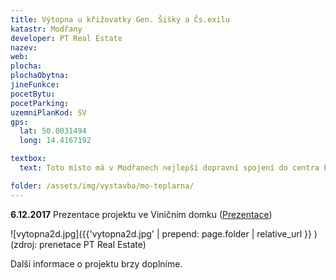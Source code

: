 ```yaml
---
title: Výtopna u křižovatky Gen. Šišky a Čs.exilu
katastr: Modřany
developer: PT Real Estate
nazev:
web:
plocha:
plochaObytna:
jineFunkce:
pocetBytu:
pocetParking:
uzemniPlanKod: SV
gps:
  lat: 50.0031494
  long: 14.4167192

textbox:
  text: Toto místo má v Modřanech nejlepší dopravní spojení do centra Prahy. Jsou tu tramvaje i autobusy jezdící v krátkých intervalech. Na protější straně ulice vyrostl velký bytový komplex, proto bychom zde uvítali prostory pro práci, aby se naše městská část stále více neměnila v noclehárnu.

folder: /assets/img/vystavba/mo-teplarna/
---
```


**6.12.2017** Prezentace projektu ve Viničním domku ([Prezentace](http://www.individualniplanovani.cz/wp-content/uploads/2017/09/prezentace-pt-real-estate-papirnikova-pavlikova.pdf))

![vytopna2d.jpg]({{'vytopna2d.jpg' | prepend: page.folder | relative_url }} )
(zdroj: prenetace PT Real Estate)

Další informace o projektu brzy doplníme.
